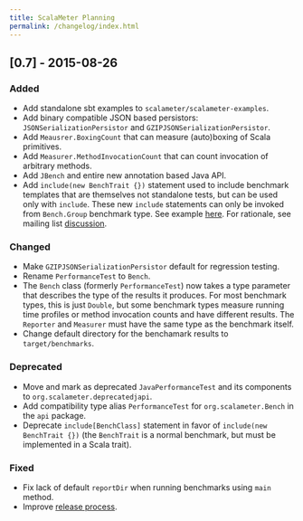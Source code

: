 ```yaml
---
title: ScalaMeter Planning
permalink: /changelog/index.html
---
```



## [0.7] - 2015-08-26

### Added

- Add standalone sbt examples to `scalameter/scalameter-examples`.
- Add binary compatible JSON based persistors: `JSONSerializationPersistor` and
  `GZIPJSONSerializationPersistor`.
- Add `Meausrer.BoxingCount` that can measure (auto)boxing of Scala primitives.
- Add `Measurer.MethodInvocationCount` that can count invocation of arbitrary methods.
- Add `JBench` and entire new annotation based Java API.
- Add `include(new BenchTrait {})` statement used to include benchmark templates that
  are themselves not standalone tests, but can be used only with `include`.
  These new `include` statements can only be invoked from `Bench.Group` benchmark type.
  See example
  [here](https://github.com/scalameter/scalameter-examples/include-statements).
  For rationale, see mailing list
  [discussion](https://groups.google.com/forum/#!topic/scalameter/D3bf57PEhDo).


### Changed

- Make `GZIPJSONSerializationPersistor` default for regression testing.
- Rename `PerformanceTest` to `Bench`.
- The `Bench` class (formerly `PerformanceTest`) now takes a type parameter that
  describes the type of the results it produces. For most benchmark types, this is
  just `Double`, but some benchmark types measure running time profiles or method
  invocation counts and have different results. The `Reporter` and `Measurer` must
  have the same type as the benchmark itself.
- Change default directory for the benchamark results to `target/benchmarks`.


### Deprecated

- Move and mark as deprecated `JavaPerformanceTest` and its components to
  `org.scalameter.deprecatedjapi`.
- Add compatibility type alias `PerformanceTest` for `org.scalameter.Bench`
  in the `api` package.
- Deprecate `include[BenchClass]` statement in favor of `include(new BenchTrait {})`
  (the `BenchTrait` is a normal benchmark, but must be implemented in a Scala trait).


### Fixed

- Fix lack of default `reportDir` when running benchmarks using `main` method.
- Improve [release process](http://scalameter.github.io/home/releasing/).
